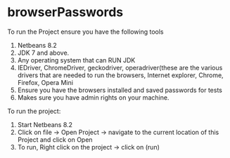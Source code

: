 # browserPasswords

To run the Project ensure you have the following tools
1. Netbeans 8.2
2. JDK 7 and above.
3. Any operating system that can RUN JDK
4. IEDriver, ChromeDriver, geckodriver, operadriver(these are the various drivers that are needed to run the browsers, Internet explorer, Chrome, Firefox, Opera Mini
5. Ensure you have the browsers installed and saved passwords for tests
6. Makes sure you have admin rights on your machine.

To run the project:
1. Start Netbeans 8.2
2. Click on file -> Open Project -> navigate to the current location of this Project and click on Open
3. To run, Right click on the project -> click on (run)
